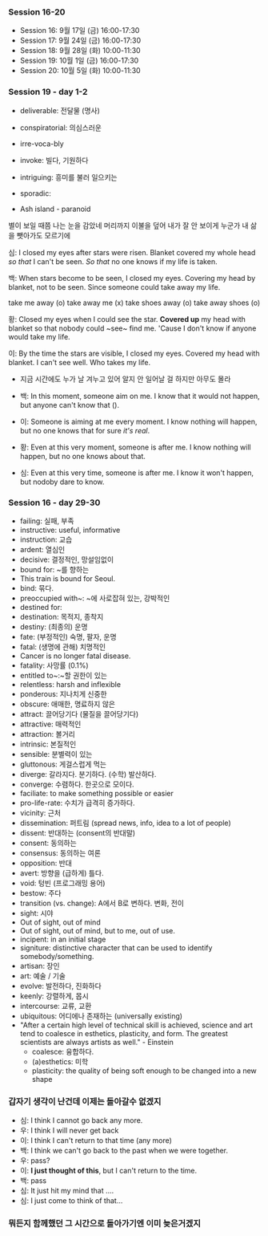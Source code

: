 ### Session 16-20

+ Session 16: 9월 17일 (금) 16:00-17:30
+ Session 17: 9월 24일 (금) 16:00-17:30
+ Session 18: 9월 28일 (화) 10:00-11:30 
+ Session 19: 10월 1일 (금) 16:00-17:30
+ Session 20: 10월 5일 (화) 10:00-11:30 

### Session 19 - day 1-2

+ deliverable: 전달물 (명사)
+ conspiratorial: 의심스러운
+ irre-voca-bly
+ invoke: 빌다, 기원하다
+ intriguing: 흥미를 불러 일으키는
+ sporadic: 

+ Ash island - paranoid

별이 보일 때쯤 나는 눈을 감았네
머리까지 이불을 덮어
내가 잘 안 보이게
누군가 내 삶을 뺏아가도 모르기에

심: I closed my eyes after stars were risen.
Blanket covered my whole head *so that* I can't be seen.
*So that* no one knows if my life is taken. 

백: When stars become to be seen, I closed my eyes. Covering my head by blanket, not to be seen. Since someone could take away my life.

take me away (o)
take away me (x)
take shoes away (o)
take away shoes (o)

황: Closed my eyes when I could see the star. **Covered up** my head with blanket so that nobody could ~see~ find me. 'Cause I don't know if anyone would take my life.

이: By the time the stars are visible, I closed my eyes. Covered my head with blanket. I can't see well. Who takes my life.

+ 지금 시간에도 누가 날 겨누고 있어 알지 안 일어날 걸 하지만 아무도 몰라

+ 백: In this moment, someone aim on me. I know that it would not happen, but anyone can't know that ().
+ 이: Someone is aiming at me every moment. I know nothing will happen, but no one knows that for sure *it's real*.
+ 황: Even at this very moment, someone is after me. I know nothing will happen, but no one knows about that.
+ 심: Even at this very time, someone is after me. I know it won't happen, but nodoby dare to know.



### Session 16 - day 29-30

+ failing: 실패, 부족
+ instructive: useful, informative
+ instruction: 교습
+ ardent: 열심인
+ decisive: 결정적인, 망설임없이
+ bound for: ~를 향하는
+ This train is bound for Seoul.
+ bind: 묶다.
+ preoccupied with~: ~에 사로잡혀 있는, 강박적인
+ destined for: 
+ destination: 목적지, 종착지
+ destiny: (최종의) 운명
+ fate: (부정적인) 숙명, 팔자, 운명
+ fatal: (생명에 관해) 치명적인
+ Cancer is no longer fatal disease.
+ fatality: 사망률 (0.1%)
+ entitled to~:~할 권한이 있는
+ relentless: harsh and inflexible 
+ ponderous: 지나치게 신중한
+ obscure: 애매한, 명료하지 않은 
+ attract: 끌어당기다 (물질을 끌어당기다)
+ attractive: 매력적인
+ attraction: 볼거리
+ intrinsic: 본질적인
+ sensible: 분별력이 있는
+ gluttonous: 게걸스럽게 먹는
+ diverge: 갈라지다. 분기하다. (수학) 발산하다.
+ converge: 수렴하다. 한곳으로 모이다.
+ faciliate: to make something possible or easier
+ pro-life-rate: 수치가 급격히 증가하다.
+ vicinity: 근처 
+ dissemination: 퍼트림 (spread news, info, idea to a lot of people)
+ dissent: 반대하는 (consent의 반대말)
+ consent: 동의하는
+ consensus: 동의하는 여론
+ opposition: 반대
+ avert: 방향을 (급하게) 틀다.
+ void: 텅빈 (프로그래밍 용어)
+ bestow: 주다
+ transition (vs. change): A에서 B로 변하다. 변화, 전이
+ sight: 시야
+ Out of sight, out of mind
+ Out of sight, out of mind, but to me, out of use.
+ incipent: in an initial stage
+ signiture: distinctive character that can be used to identify somebody/something.
+ artisan: 장인
+ art: 예술 / 기술
+ evolve: 발전하다, 진화하다
+ keenly: 강렬하게, 몹시
+ intercourse: 교류, 교환
+ ubiquitous: 어디에나 존재하는 (universally existing)
+ "After a certain high level of technical skill is achieved, science and art tend to coalesce in esthetics, plasticity, and form. The greatest scientists are always artists as well." - Einstein
    + coalesce: 융합하다.
    + (a)esthetics: 미학
    + plasticity: the quality of being soft enough to be changed into a new shape

### 갑자기 생각이 난건데 이제는 돌아갈수 없겠지 

+ 심: I think I cannot go back any more.
+ 우: I think I will never get back
+ 이: I think I can't return to that time (any more)
+ 백: I think we can't go back to the past when we were together.
+ 우: pass?
+ 이: **I just thought of this**, but I can't return to the time.
+ 백: pass
+ 심: It just hit my mind that ....
+ 심: I just come to think of that...

### 뭐든지 함께했던 그 시간으로 돌아가기엔 이미 늦은거겠지
